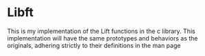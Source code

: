 # Libft
This is my implementation of the Lift functions in the c library.  This implementation will have the same prototypes and behaviors as the originals, adhering strictly to their definitions in the man page
